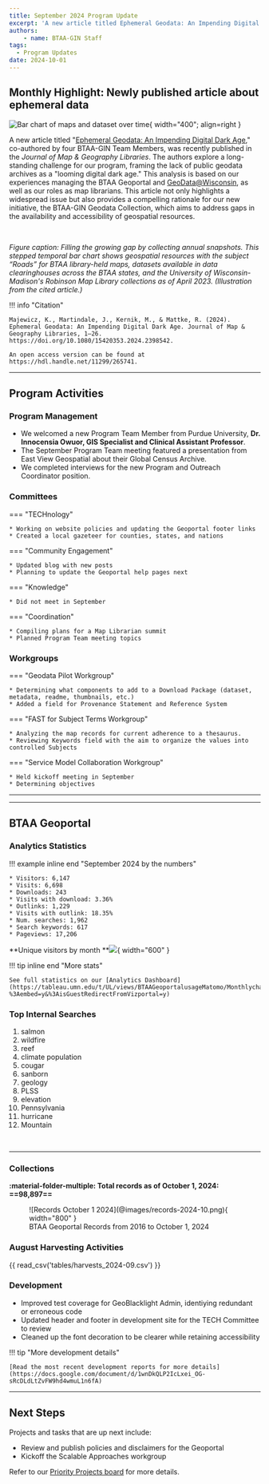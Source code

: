 ```yaml
---
title: September 2024 Program Update
excerpt: 'A new article titled Ephemeral Geodata: An Impending Digital Dark Age, co-authored by four BTAA-GIN Team Members, was recently published in the *Journal of Map & Geography Libraries*. The authors explore a long-standing challenge for our program, framing the lack of public geodata archives as a "ooming digital dark age.'
authors:
    - name: BTAA-GIN Staff
tags:
  - Program Updates
date: 2024-10-01
---
```


## Monthly Highlight: Newly published article about ephemeral data

![Bar chart of maps and dataset over time](@images/filling-the-growing-gap.png){ width="400"; align=right }

A new article titled "[Ephemeral Geodata: An Impending Digital Dark Age](https://doi.org/10.1080/15420353.2024.2398542)," co-authored by four BTAA-GIN Team Members, was recently published in the *Journal of Map & Geography Libraries*. The authors explore a long-standing challenge for our program, framing the lack of public geodata archives as a "looming digital dark age." This analysis is based on our experiences managing the BTAA Geoportal and [GeoData@Wisconsin](https://geodata.wisc.edu), as well as our roles as map librarians. This article not only highlights a widespread issue but also provides a compelling rationale for our new initiative, the BTAA-GIN Geodata Collection, which aims to address gaps in the availability and accessibility of geospatial resources.<!-- more -->

<br clear="left"/>

*Figure caption: Filling the growing gap by collecting annual snapshots. This stepped temporal bar chart shows geospatial resources with the subject “Roads” for BTAA library-held maps, datasets available in data clearinghouses across the BTAA states, and the University of Wisconsin-Madison's Robinson Map Library collections as of April 2023. (Illustration from the cited article.)*


!!! info "Citation"

	Majewicz, K., Martindale, J., Kernik, M., & Mattke, R. (2024). Ephemeral Geodata: An Impending Digital Dark Age. Journal of Map & Geography Libraries, 1–26. https://doi.org/10.1080/15420353.2024.2398542. 
	
	An open access version can be found at https://hdl.handle.net/11299/265741.

<hr>

## Program Activities

### Program Management

* We welcomed a new Program Team Member from Purdue University, **Dr. Innocensia Owuor, GIS Specialist and Clinical Assistant Professor**.
* The September Program Team meeting featured a presentation from East View Geospatial about their Global Census Archive.
* We completed interviews for the new Program and Outreach Coordinator position.


### Committees

<div class="grid" markdown>

=== "TECHnology"

    * Working on website policies and updating the Geoportal footer links
    * Created a local gazeteer for counties, states, and nations


=== "Community Engagement"

    * Updated blog with new posts
    * Planning to update the Geoportal help pages next 

=== "Knowledge"

    * Did not meet in September

=== "Coordination"

	* Compiling plans for a Map Librarian summit
	* Planned Program Team meeting topics

</div>

### Workgroups

<div class="grid" markdown>

=== "Geodata Pilot Workgroup"

	* Determining what components to add to a Download Package (dataset, metadata, readme, thumbnails, etc.)
	* Added a field for Provenance Statement and Reference System

=== "FAST for Subject Terms Workgroup"

	* Analyzing the map records for current adherence to a thesaurus.
	* Reviewing Keywords field with the aim to organize the values into controlled Subjects

=== "Service Model Collaboration Workgroup"

	* Held kickoff meeting in September
	* Determining objectives	
	
	
</div>
<hr>


----

## BTAA Geoportal 

### Analytics Statistics

!!! example inline end "September 2024 by the numbers"

    * Visitors:	6,147
    * Visits: 6,698
    * Downloads: 243	 
    * Visits with download: 3.36%	
    * Outlinks: 1,229
    * Visits with outlink: 18.35%
    * Num. searches: 1,962
    * Search keywords: 617
    * Pageviews: 17,206


**Unique visitors by month
**![](@images/2024-09-monthly-users.png){ width="600" }


!!! tip inline end "More stats"

    See full statistics on our [Analytics Dashboard](https://tableau.umn.edu/t/UL/views/BTAAGeoportalusageMatomo/Monthlycharts?%3Aembed=y&%3AisGuestRedirectFromVizportal=y)

### Top Internal Searches

1. salmon
2. wildfire
3. reef
4. climate population
5. cougar
6. sanborn
7. geology
8. PLSS
9. elevation
10. Pennsylvania
11. hurricane
12. Mountain 


<br clear="left"/>

---

### Collections

**:material-folder-multiple: Total records as of October 1, 2024: ==98,897==**

<figure markdown="span">
  ![Records October 1 2024](@images/records-2024-10.png){ width="800" }
  <figcaption>BTAA Geoportal Records from 2016 to 
October 1, 2024</figcaption>
</figure>


### August Harvesting Activities

{{ read_csv('tables/harvests_2024-09.csv') }}

### Development

* Improved test coverage for GeoBlacklight Admin, identiying redundant or erroneous code
* Updated header and footer in development site for the TECH Committee to review
* Cleaned up the font decoration to be clearer while retaining accessibility


!!! tip "More development details"

	[Read the most recent development reports for more details](https://docs.google.com/document/d/1wnDkQLP2IcLxei_OG-sRcDLdLtZvFW9hd4wmuL1n6fA)

 
---

## Next Steps

Projects and tasks that are up next include:

* Review and publish policies and disclaimers for the Geoportal
* Kickoff the Scalable Approaches workgroup

Refer to our [Priority Projects board](https://github.com/orgs/geobtaa/projects/22/views/5) for more details.

